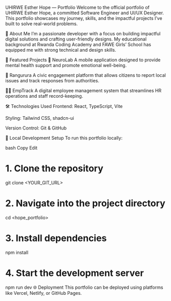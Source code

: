 UHIRWE Esther Hope — Portfolio
Welcome to the official portfolio of UHIRWE Esther Hope, a committed Software Engineer and UI/UX Designer. This portfolio showcases my journey, skills, and the impactful projects I’ve built to solve real-world problems.

🧠 About Me
I’m a passionate developer with a focus on building impactful digital solutions and crafting user-friendly designs. My educational background at Rwanda Coding Academy and FAWE Girls’ School has equipped me with strong technical and design skills.

🚀 Featured Projects
🧠 NeuroLab
A mobile application designed to provide mental health support and promote emotional well-being.

📢 Rangurura
A civic engagement platform that allows citizens to report local issues and track responses from authorities.

👩‍💼 EmpTrack
A digital employee management system that streamlines HR operations and staff record-keeping.

🛠️ Technologies Used
Frontend: React, TypeScript, Vite

Styling: Tailwind CSS, shadcn-ui

Version Control: Git & GitHub

🧪 Local Development Setup
To run this portfolio locally:

bash
Copy
Edit
# 1. Clone the repository
git clone <YOUR_GIT_URL>

# 2. Navigate into the project directory
cd <hope_portfolio>

# 3. Install dependencies
npm install

# 4. Start the development server
npm run dev
🌐 Deployment
This portfolio can be deployed using platforms like Vercel, Netlify, or GitHub Pages.
